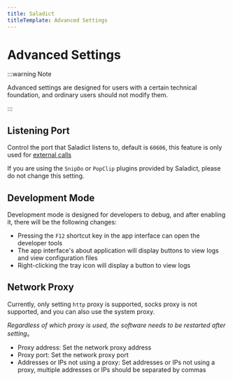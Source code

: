 ```yaml
---
title: Saladict
titleTemplate: Advanced Settings
---
```


# Advanced Settings

:::warning Note

Advanced settings are designed for users with a certain technical foundation, and ordinary users should not modify them.

:::

## Listening Port

Control the port that Saladict listens to, default is `60606`, this feature is only used for [external calls](/en/docs/invoke.html)

If you are using the `SnipDo` or `PopClip` plugins provided by Saladict, please do not change this setting.

## Development Mode

Development mode is designed for developers to debug, and after enabling it, there will be the following changes:

- Pressing the `F12` shortcut key in the app interface can open the developer tools
- The app interface's about application will display buttons to view logs and view configuration files
- Right-clicking the tray icon will display a button to view logs

## Network Proxy

Currently, only setting `http` proxy is supported, socks proxy is not supported, and you can also use the system proxy.

_Regardless of which proxy is used, the software needs to be restarted after setting_。

- Proxy address: Set the network proxy address
- Proxy port: Set the network proxy port
- Addresses or IPs not using a proxy: Set addresses or IPs not using a proxy, multiple addresses or IPs should be separated by commas
